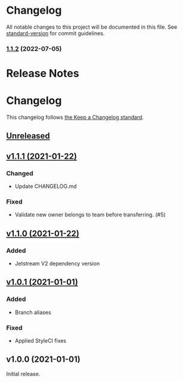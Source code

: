 # Changelog

All notable changes to this project will be documented in this file. See [standard-version](https://github.com/conventional-changelog/standard-version) for commit guidelines.

### [1.1.2](https://github.com/sbrow/jetstream-team-transfer/compare/v1.1.1...v1.1.2) (2022-07-05)

# Release Notes
# Changelog

This changelog follows [the Keep a Changelog standard](https://keepachangelog.com).

## [Unreleased](https://github.com/joelbutcher/jetstream-team-transfer/compare/v1.1.0...1.x)

## [v1.1.1 (2021-01-22)](https://github.com/joelbutcher/jetstream-team-transfer/compare/v1.1.0...v1.1.1)
### Changed
- Update CHANGELOG.md

### Fixed
- Validate new owner belongs to team before transferring. (#5)

## [v1.1.0 (2021-01-22)](https://github.com/joelbutcher/jetstream-team-transfer/compare/v1.0.1...v1.1.0)
### Added
- Jetstream V2 dependency version

## [v1.0.1 (2021-01-01)](https://github.com/joelbutcher/jetstream-team-transfer/compare/v1.0.0...v1.0.1)
### Added
- Branch aliases

### Fixed
- Applied StyleCI fixes

## v1.0.0 (2021-01-01)

Initial release. 
